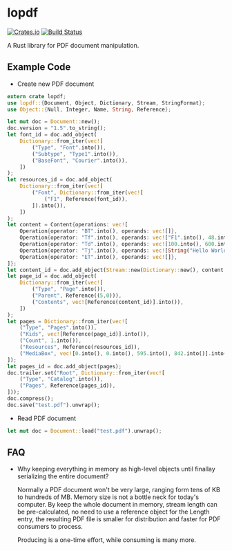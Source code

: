 # lopdf

[![Crates.io](https://img.shields.io/crates/v/lopdf.svg)](https://crates.io/crates/lopdf)
[![Build Status](https://travis-ci.org/J-F-Liu/lopdf.png)](https://travis-ci.org/J-F-Liu/lopdf)

A Rust library for PDF document manipulation.

## Example Code

- Create new PDF document

```rust
extern crate lopdf;
use lopdf::{Document, Object, Dictionary, Stream, StringFormat};
use Object::{Null, Integer, Name, String, Reference};

let mut doc = Document::new();
doc.version = "1.5".to_string();
let font_id = doc.add_object(
	Dictionary::from_iter(vec![
		("Type", "Font".into()),
		("Subtype", "Type1".into()),
		("BaseFont", "Courier".into()),
	])
);
let resources_id = doc.add_object(
	Dictionary::from_iter(vec![
		("Font", Dictionary::from_iter(vec![
			("F1", Reference(font_id)),
		]).into()),
	])
);
let content = Content{operations: vec![
	Operation{operator: "BT".into(), operands: vec![]},
	Operation{operator: "Tf".into(), operands: vec!["F1".into(), 48.into()]},
	Operation{operator: "Td".into(), operands: vec![100.into(), 600.into()]},
	Operation{operator: "Tj".into(), operands: vec![String("Hello World!".as_bytes().to_vec(), StringFormat::Literal)]},
	Operation{operator: "ET".into(), operands: vec![]},
]};
let content_id = doc.add_object(Stream::new(Dictionary::new(), content.encode().unwrap()));
let page_id = doc.add_object(
	Dictionary::from_iter(vec![
		("Type", "Page".into()),
		("Parent", Reference((5,0))),
		("Contents", vec![Reference(content_id)].into()),
	])
);
let pages = Dictionary::from_iter(vec![
	("Type", "Pages".into()),
	("Kids", vec![Reference(page_id)].into()),
	("Count", 1.into()),
	("Resources", Reference(resources_id)),
	("MediaBox", vec![0.into(), 0.into(), 595.into(), 842.into()].into()),
]);
let pages_id = doc.add_object(pages);
doc.trailer.set("Root", Dictionary::from_iter(vec![
	("Type", "Catalog".into()),
	("Pages", Reference(pages_id)),
]));
doc.compress();
doc.save("test.pdf").unwrap();
```

- Read PDF document

```rust
let mut doc = Document::load("test.pdf").unwrap();
```

## FAQ

- Why keeping everything in memory as high-level objects until finallay serializing the entire document?

	Normally a PDF document won't be very large, ranging form tens of KB to hundreds of MB. Memory size is not a bottle neck for today's computer.
	By keep the whole document in memory, stream length can be pre-calculated, no need to use a reference object for the Length entry,
	the resulting PDF file is smaller for distribution and faster for PDF consumers to process.

	Producing is a one-time effort, while consuming is many more.
